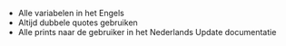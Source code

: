 * Alle variabelen in het Engels
* Altijd dubbele quotes gebruiken
* Alle prints naar de gebruiker in het Nederlands    Update documentatie
